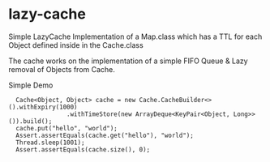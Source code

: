 # lazy-cache

Simple 
LazyCache Implementation of a Map.class 
which has a TTL for each Object defined inside in the Cache.class

The cache works on the implementation of a simple FIFO Queue & 
Lazy removal of Objects from Cache.

Simple Demo

```
  Cache<Object, Object> cache = new Cache.CacheBuilder<>().withExpiry(1000)
                .withTimeStore(new ArrayDeque<KeyPair<Object, Long>>()).build();
  cache.put("hello", "world");
  Assert.assertEquals(cache.get("hello"), "world");
  Thread.sleep(1001);
  Assert.assertEquals(cache.size(), 0);
``` 
